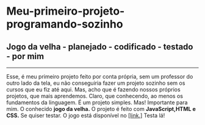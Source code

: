 # Meu-primeiro-projeto-programando-sozinho
## Jogo da velha - planejado - codificado - testado - por mim
***
Esse, é meu primeiro projeto feito por conta própria, sem um professor do outro lado da tela, eu não conseguiria fazer um projeto sozinho sem os cursos que eu fiz até aqui. Mas, acho que é fazendo nossos próprios projetos, que mais aprendemos. Claro, que conhecendo, ao menos os fundamentos da linguagem. É um projeto simples. Mas! Importante para mim. O conhecido **jogo da velha.** O projeto é feito com **JavaScript,HTML e CSS.** Se quiser testar. O jogo está disponível no [[link.]](https://thawing-thicket-95785.herokuapp.com) Testa lá!
